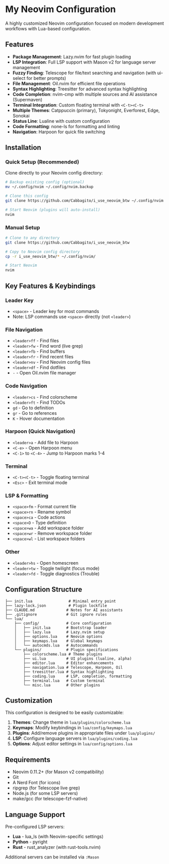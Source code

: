 # My Neovim Configuration

A highly customized Neovim configuration focused on modern development workflows with Lua-based configuration.

## Features

- **Package Management**: Lazy.nvim for fast plugin loading
- **LSP Integration**: Full LSP support with Mason v2 for language server management
- **Fuzzy Finding**: Telescope for file/text searching and navigation (with ui-select for better prompts)
- **File Management**: Oil.nvim for efficient file operations
- **Syntax Highlighting**: Treesitter for advanced syntax highlighting
- **Code Completion**: nvim-cmp with multiple sources and AI assistance (Supermaven)
- **Terminal Integration**: Custom floating terminal with `<C-t><C-t>`
- **Multiple Themes**: Catppuccin (primary), Tokyonight, Everforest, Edge, Sonokai
- **Status Line**: Lualine with custom configuration
- **Code Formatting**: none-ls for formatting and linting
- **Navigation**: Harpoon for quick file switching

## Installation

### Quick Setup (Recommended)

Clone directly to your Neovim config directory:

```bash
# Backup existing config (optional)
mv ~/.config/nvim ~/.config/nvim.backup

# Clone this config
git clone https://github.com/Cabbagito/i_use_neovim_btw ~/.config/nvim

# Start Neovim (plugins will auto-install)
nvim
```

### Manual Setup

```bash
# Clone to any directory
git clone https://github.com/Cabbagito/i_use_neovim_btw

# Copy to Neovim config directory
cp -r i_use_neovim_btw/* ~/.config/nvim/

# Start Neovim
nvim
```

## Key Features & Keybindings

### Leader Key
- `<space>` - Leader key for most commands
- Note: LSP commands use `<space>` directly (not `<leader>`)

### File Navigation
- `<leader>ff` - Find files
- `<leader>fw` - Find word (live grep)
- `<leader>fb` - Find buffers
- `<leader>fr` - Find recent files
- `<leader>nv` - Find Neovim config files
- `<leader>df` - Find dotfiles
- `-` - Open Oil.nvim file manager

### Code Navigation
- `<leader>cs` - Find colorscheme
- `<leader>ft` - Find TODOs
- `gd` - Go to definition
- `gr` - Go to references
- `K` - Hover documentation

### Harpoon (Quick Navigation)
- `<leader>a` - Add file to Harpoon
- `<C-e>` - Open Harpoon menu
- `<C-1>` to `<C-4>` - Jump to Harpoon marks 1-4

### Terminal
- `<C-t><C-t>` - Toggle floating terminal
- `<Esc>` - Exit terminal mode

### LSP & Formatting
- `<space>fm` - Format current file
- `<space>rn` - Rename symbol
- `<space>ca` - Code actions
- `<space>D` - Type definition
- `<space>wa` - Add workspace folder
- `<space>wr` - Remove workspace folder
- `<space>wl` - List workspace folders

### Other
- `<leader>hs` - Open homescreen
- `<leader>tw` - Toggle twilight (focus mode)
- `<leader>fd` - Toggle diagnostics (Trouble)

## Configuration Structure

```
├── init.lua                # Minimal entry point
├── lazy-lock.json          # Plugin lockfile
├── CLAUDE.md              # Notes for AI assistants
├── .gitignore             # Git ignore rules
└── lua/
    ├── config/            # Core configuration
    │   ├── init.lua       # Bootstrap loader
    │   ├── lazy.lua       # Lazy.nvim setup
    │   ├── options.lua    # Neovim options
    │   ├── keymaps.lua    # Global keymaps
    │   └── autocmds.lua   # Autocommands
    └── plugins/           # Plugin specifications
        ├── colorscheme.lua # Theme plugins
        ├── ui.lua         # UI plugins (lualine, alpha)
        ├── editor.lua     # Editor enhancements
        ├── navigation.lua # Telescope, Harpoon, Oil
        ├── treesitter.lua # Syntax highlighting
        ├── coding.lua     # LSP, completion, formatting
        ├── terminal.lua   # Custom terminal
        └── misc.lua       # Other plugins
```

## Customization

This configuration is designed to be easily customizable:

1. **Themes**: Change theme in `lua/plugins/colorscheme.lua`
2. **Keymaps**: Modify keybindings in `lua/config/keymaps.lua`
3. **Plugins**: Add/remove plugins in appropriate files under `lua/plugins/`
4. **LSP**: Configure language servers in `lua/plugins/coding.lua`
5. **Options**: Adjust editor settings in `lua/config/options.lua`

## Requirements

- Neovim 0.11.2+ (for Mason v2 compatibility)
- Git
- A Nerd Font (for icons)
- ripgrep (for Telescope live grep)
- Node.js (for some LSP servers)
- make/gcc (for telescope-fzf-native)

## Language Support

Pre-configured LSP servers:
- **Lua** - lua_ls (with Neovim-specific settings)
- **Python** - pyright
- **Rust** - rust_analyzer (with rust-tools.nvim)

Additional servers can be installed via `:Mason`


